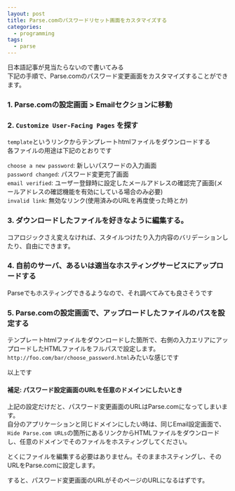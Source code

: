 ```yaml
---
layout: post
title: Parse.comのパスワードリセット画面をカスタマイズする
categories:
  - programming
tags:
  - parse
---
```


日本語記事が見当たらないので書いてみる  
下記の手順で、Parse.comのパスワード変更画面をカスタマイズすることができます。

### 1. Parse.comの設定画面 > Emailセクションに移動


### 2. `Customize User-Facing Pages` を探す
`template`というリンクからテンプレートhtmlファイルをダウンロードする  
各ファイルの用途は下記のとおりです

`choose a new password`: 新しいパスワードの入力画面  
`password changed`: パスワード変更完了画面  
`email verified`: ユーザー登録時に設定したメールアドレスの確認完了画面(メールアドレスの確認機能を有効にしている場合のみ必要)  
`invalid link`: 無効なリンク(使用済みのURLを再度使った時とか)

### 3. ダウンロードしたファイルを好きなように編集する。
コアロジックさえ変えなければ、スタイルつけたり入力内容のバリデーションしたり、自由にできます。

### 4. 自前のサーバ、あるいは適当なホスティングサービスにアップロードする
Parseでもホスティングできるようなので、それ調べてみても良さそうです

### 5. Parse.comの設定画面で、アップロードしたファイルのパスを設定する
テンプレートhtmlファイルをダウンロードした箇所で、右側の入力エリアにアップロードしたHTMLファイルをフルパスで設定します。`http://foo.com/bar/choose_password.html`みたいな感じです


以上です


#### 補足: パスワード設定画面のURLを任意のドメインにしたいとき
上記の設定だけだと、パスワード変更画面のURLはParse.comになってしまいます。  
自分のアプリケーションと同じドメインにしたい時は、同じEmail設定画面で、`Hide Parse.com URLs`の箇所にあるリンクからHTMLファイルをダウンロードし、任意のドメインでそのファイルをホスティングしてください。  

とくにファイルを編集する必要はありません。そのままホスティングし、そのURLをParse.comに設定します。

すると、パスワード変更画面のURLがそのページのURLになるはずです。
